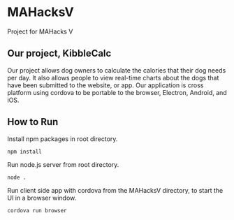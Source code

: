 # MAHacksV
Project for MAHacks V

## Our project, KibbleCalc

Our project allows dog owners to calculate the calories that their dog needs per day. It also allows people to view real-time charts about the dogs that have been submitted to the website, or app. Our application is cross platform using cordova to be portable to the browser, Electron, Android, and iOS.

## How to Run

Install npm packages in root directory.

``npm install``

Run node.js server from root directory.

``node .``

Run client side app with cordova from the MAHacksV directory, to start the UI in a browser window.

``cordova run browser``